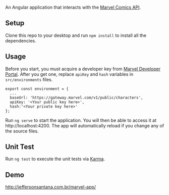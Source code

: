 An Angular application that interacts with the [Marvel Comics API](https://developer.marvel.com/documentation/getting_started). 


## Setup

Clone this repo to your desktop and run `npm install` to install all the dependencies.

## Usage

Before you start, you must acquire a developer key from [Marvel Developer Portal](https://developer.marvel.com/). After you get one, replace `apiKey` and  `hash` variables in `src/environments` files.

```
export const environment = {
  ...
  baseUrl: 'https://gateway.marvel.com/v1/public/characters',
  apiKey: '<Your public key here>',
  hash:'<Your private key here>'
};
```

Run `ng serve` to start the application. You will then be able to access it at http://localhost:4200. The app will automatically reload if you change any of the source files.


## Unit Test

Run `ng test` to execute the unit tests via [Karma](https://karma-runner.github.io).

## Demo

http://jeffersonsantana.com.br/marvel-app/
